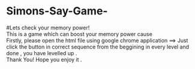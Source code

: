 # Simons-Say-Game-
#Lets check your memory power!
<br>
This is a game which can boost your memory power cause <br>
Firstly, please open the html file using google chrome application ==> 
Just click the button in correct sequence from the beggining in every level  and done , you have levelled up .
<br>
Thank You! Hope you enjoy it .


